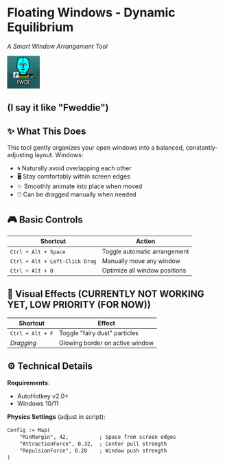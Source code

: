 # Floating Windows - Dynamic Equilibrium  
*A Smart Window Arrangement Tool*  

![Window Arrangement Visualization](https://github.com/Flalaski/FWDE/blob/ca69310d8c5f28540ddc644dd05b87b3b2d8b8d6/FWDEdesktop.png)

## (I say it like "Fweddie")

## ✨ What This Does  
This tool gently organizes your open windows into a balanced, constantly-adjusting layout. Windows:  
- 🌀 Naturally avoid overlapping each other  
- 🖥️ Stay comfortably within screen edges  
- ✨ Smoothly animate into place when moved  
- 🖱️ Can be dragged manually when needed  

## 🎮 Basic Controls  
| Shortcut | Action |
|----------|--------|
| `Ctrl + Alt + Space` | Toggle automatic arrangement |
| `Ctrl + Alt + Left-Click Drag` | Manually move any window | (MIGHT BE OUTDATED, KINDA CHUNKY & UNNECESSARY)
| `Ctrl + Alt + O` | Optimize all window positions |

## 🌈 Visual Effects  (CURRENTLY NOT WORKING YET, LOW PRIORITY (FOR NOW))
| Shortcut | Effect |
|----------|--------|
| `Ctrl + Alt + F` | Toggle "fairy dust" particles |
| *Dragging* | Glowing border on active window |

## ⚙️ Technical Details  
**Requirements**:  
- AutoHotkey v2.0+  
- Windows 10/11  

**Physics Settings** (adjust in script):  
```ahk
Config := Map(
    "MinMargin", 42,          ; Space from screen edges
    "AttractionForce", 0.32,  ; Center pull strength
    "RepulsionForce", 0.28    ; Window push strength
)
